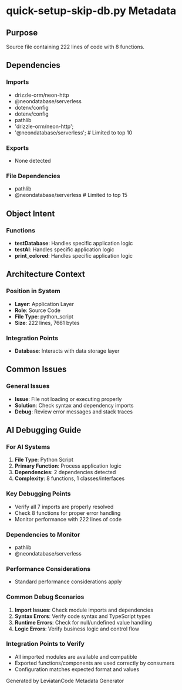 # quick-setup-skip-db.py Metadata

## Purpose
Source file containing 222 lines of code with 8 functions.

## Dependencies

### Imports
- drizzle-orm/neon-http
- @neondatabase/serverless
- dotenv/config
- dotenv/config
- pathlib
- 'drizzle-orm/neon-http';
- '@neondatabase/serverless';  # Limited to top 10

### Exports
- None detected

### File Dependencies
- pathlib
- @neondatabase/serverless  # Limited to top 15

## Object Intent

### Functions
- **testDatabase**: Handles specific application logic
- **testAI**: Handles specific application logic
- **print_colored**: Handles specific application logic


## Architecture Context

### Position in System
- **Layer**: Application Layer
- **Role**: Source Code
- **File Type**: python_script
- **Size**: 222 lines, 7661 bytes

### Integration Points
- **Database**: Interacts with data storage layer

## Common Issues

### General Issues
- **Issue**: File not loading or executing properly
- **Solution**: Check syntax and dependency imports
- **Debug**: Review error messages and stack traces

## AI Debugging Guide

### For AI Systems
1. **File Type**: Python Script
2. **Primary Function**: Process application logic
3. **Dependencies**: 2 dependencies detected
4. **Complexity**: 8 functions, 1 classes/interfaces

### Key Debugging Points
- Verify all 7 imports are properly resolved
- Check 8 functions for proper error handling
- Monitor performance with 222 lines of code

### Dependencies to Monitor
- pathlib
- @neondatabase/serverless

### Performance Considerations
- Standard performance considerations apply

### Common Debug Scenarios
1. **Import Issues**: Check module imports and dependencies
2. **Syntax Errors**: Verify code syntax and TypeScript types
3. **Runtime Errors**: Check for null/undefined value handling
4. **Logic Errors**: Verify business logic and control flow

### Integration Points to Verify
- All imported modules are available and compatible
- Exported functions/components are used correctly by consumers
- Configuration matches expected format and values

Generated by LeviatanCode Metadata Generator
